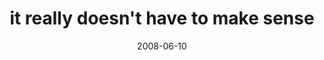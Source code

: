 ---
layout: base.njk
title : 'it really doesn&#39;t have to make sense' 
view_title : 'it really doesn&#39;t have to make sense' 
year : '2008' 
date : '2008-06-10' 
img_file : '/drawing/itreallydoesnthavetomakesense.png' 
html_file : 'itreallydoesnthavetomakesense' 
next_html : 'itsmybirthdaybutidontknowwhattodo.html' 
year_order : '244' 
permalink : "title/{{html_file}}.html"
---